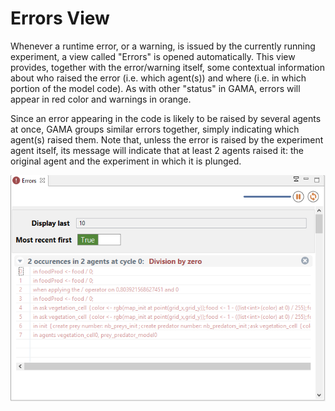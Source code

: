 # Errors View

Whenever a runtime error, or a warning, is issued by the currently running experiment, a view called "Errors" is opened automatically. This view provides, together with the error/warning itself, some contextual information about who raised the error (i.e. which agent(s)) and where (i.e. in which portion of the model code). As with other "status" in GAMA, errors will appear in red color and warnings in orange.

Since an error appearing in the code is likely to be raised by several agents at once, GAMA groups similar errors together, simply indicating which agent(s) raised them. Note that, unless the error is raised by the experiment agent itself, its message will indicate that at least 2 agents raised it: the original agent and the experiment in which it is plunged.

![images/errors_view.png](resources/images/runningExperiments/errors_view.png)